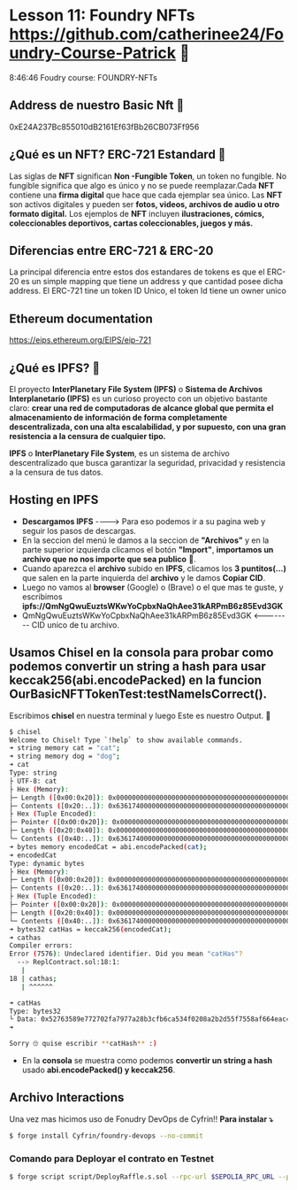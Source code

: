 # Lesson 11: Foundry NFTs https://github.com/catherinee24/Foundry-Course-Patrick 🤩
8:46:46
Foudry course: FOUNDRY-NFTs

## Address de nuestro Basic Nft 🫡
0xE24A237Bc855010dB2161Ef63fBb26CB073Ff956

## ¿Qué es un NFT? ERC-721 Estandard 🤔

Las siglas de **NFT** significan **Non -Fungible Token**, un token no fungible. No fungible significa que algo es único y no se puede reemplazar.Cada **NFT** contiene una **firma digital** que hace que cada ejemplar sea único. Las **NFT** son activos digitales y pueden ser **fotos, videos, archivos de audio u otro formato digital.** Los ejemplos de **NFT** incluyen **ilustraciones, cómics, coleccionables deportivos, cartas coleccionables, juegos y más.**

## Diferencias entre ERC-721 & ERC-20

La principal diferencia entre estos dos estandares de tokens es que el ERC-20 es un simple mapping que tiene un address y que cantidad posee dicha address. El ERC-721 tine un token ID Unico, el token Id tiene un owner unico

## Ethereum documentation

https://eips.ethereum.org/EIPS/eip-721

## ¿Qué es IPFS? 🤔

El proyecto **InterPlanetary File System (IPFS)** o **Sistema de Archivos Interplanetario (IPFS)** es un curioso proyecto con un objetivo bastante claro: **crear una red de computadoras de alcance global que permita el almacenamiento de información de forma completamente descentralizada, con una alta escalabilidad, y por supuesto, con una gran resistencia a la censura de cualquier tipo.**

**IPFS** o **InterPlanetary File System**, es un sistema de archivo descentralizado que busca garantizar la seguridad, privacidad y resistencia a la censura de tus datos.

## Hosting en IPFS

- **Descargamos IPFS** ----> Para eso podemos ir a su pagina web y seguir los pasos de descargas.
- En la seccion del menú le damos a la seccion de **"Archivos"** y en la parte superior izquierda clicamos el botón **"Import"**, **importamos un archivo que no nos importe que sea publico** 🫡.
- Cuando aparezca el **archivo** subido en **IPFS**, clicamos los **3 puntitos(...)** que salen en la parte inquierda del **archivo** y le damos **Copiar CID**.
- Luego no vamos al **browser** (Google) o (Brave) o el que mas te guste, y escribimos **ipfs://QmNgQwuEuztsWKwYoCpbxNaQhAee31kARPmB6z85Evd3GK**
- QmNgQwuEuztsWKwYoCpbxNaQhAee31kARPmB6z85Evd3GK <-------- CID unico de tu archivo.

## Usamos Chisel en la consola para probar como podemos convertir un string a hash para usar keccak256(abi.encodePacked) en la funcion OurBasicNFTTokenTest:testNameIsCorrect().

Escribimos **chisel** en nuestra terminal y luego Este es nuestro Output. 🤌

```bash
$ chisel
Welcome to Chisel! Type `!help` to show available commands.
➜ string memory cat = "cat";
➜ string memory dog = "dog";
➜ cat
Type: string
├ UTF-8: cat
├ Hex (Memory):
├─ Length ([0x00:0x20]): 0x0000000000000000000000000000000000000000000000000000000000000003
├─ Contents ([0x20:..]): 0x6361740000000000000000000000000000000000000000000000000000000000
├ Hex (Tuple Encoded):
├─ Pointer ([0x00:0x20]): 0x0000000000000000000000000000000000000000000000000000000000000020
├─ Length ([0x20:0x40]): 0x0000000000000000000000000000000000000000000000000000000000000003
└─ Contents ([0x40:..]): 0x6361740000000000000000000000000000000000000000000000000000000000
➜ bytes memory encodedCat = abi.encodePacked(cat);
➜ encodedCat
Type: dynamic bytes
├ Hex (Memory):
├─ Length ([0x00:0x20]): 0x0000000000000000000000000000000000000000000000000000000000000003
├─ Contents ([0x20:..]): 0x6361740000000000000000000000000000000000000000000000000000000000
├ Hex (Tuple Encoded):
├─ Pointer ([0x00:0x20]): 0x0000000000000000000000000000000000000000000000000000000000000020
├─ Length ([0x20:0x40]): 0x0000000000000000000000000000000000000000000000000000000000000003
└─ Contents ([0x40:..]): 0x6361740000000000000000000000000000000000000000000000000000000000
➜ bytes32 catHas = keccak256(encodedCat);
➜ cathas
Compiler errors:
Error (7576): Undeclared identifier. Did you mean "catHas"?
  --> ReplContract.sol:18:1:
   |
18 | cathas;
   | ^^^^^^

➜ catHas
Type: bytes32
└ Data: 0x52763589e772702fa7977a28b3cfb6ca534f0208a2b2d55f7558af664eac478a
➜
```

```bash
Sorry 🙄 quise escribir **catHash** :)
```

- En la **consola** se muestra como podemos **convertir un string a hash** usado **abi.encodePacked() y keccak256**.

## Archivo Interactions
Una vez mas hicimos uso de Fonudry DevOps de Cyfrin!!
**Para instalar ⤵️**
```bash
$ forge install Cyfrin/foundry-devops --no-commit
```
### Comando para Deployar el contrato en Testnet 
```bash
$ forge script script/DeployRaffle.s.sol --rpc-url $SEPOLIA_RPC_URL --private-key $PRIVATE_KEY --broadcast --verify --etherscan-api-key $ETHERSCAN_API_KEY
```
